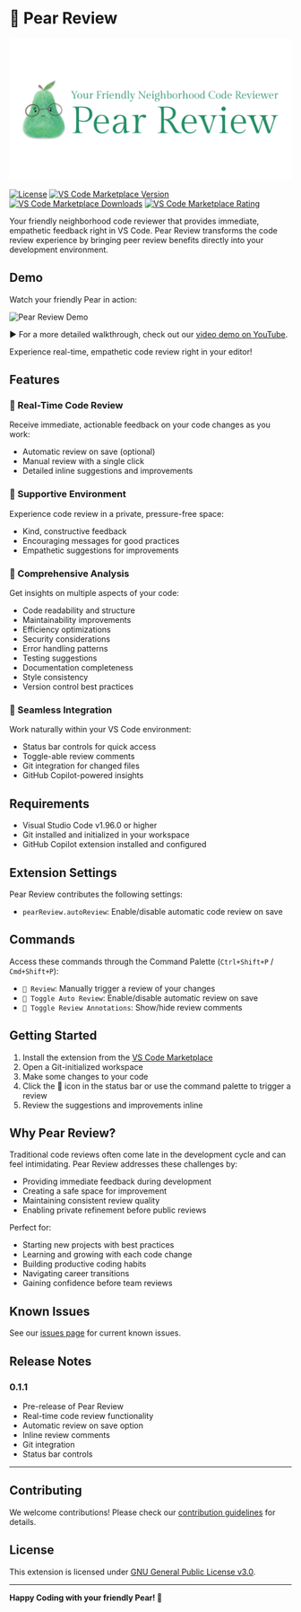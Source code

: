 # 🍐 Pear Review

![Pear Review](./media/pear-review-header.png)

[![License](https://img.shields.io/github/license/scarowar/pear-review)](LICENSE)
[![VS Code Marketplace Version](https://img.shields.io/visual-studio-marketplace/v/Scarowar.pear-review)](https://marketplace.visualstudio.com/items?itemName=Scarowar.pear-review)
[![VS Code Marketplace Downloads](https://img.shields.io/visual-studio-marketplace/d/Scarowar.pear-review)](https://marketplace.visualstudio.com/items?itemName=Scarowar.pear-review)
[![VS Code Marketplace Rating](https://img.shields.io/visual-studio-marketplace/r/Scarowar.pear-review)](https://marketplace.visualstudio.com/items?itemName=Scarowar.pear-review)

Your friendly neighborhood code reviewer that provides immediate, empathetic feedback right in VS Code. Pear Review transforms the code review experience by bringing peer review benefits directly into your development environment.

## Demo

Watch your friendly Pear in action:

![Pear Review Demo](./media/pear-review-demo.gif)

▶️ For a more detailed walkthrough, check out our [video demo on YouTube](https://youtu.be/NYqc95rH0YM?si=hhVOjaXv8KAAJXvG).

Experience real-time, empathetic code review right in your editor!

## Features

### 🔄 Real-Time Code Review
Receive immediate, actionable feedback on your code changes as you work:
- Automatic review on save (optional)
- Manual review with a single click
- Detailed inline suggestions and improvements

### 🌱 Supportive Environment
Experience code review in a private, pressure-free space:
- Kind, constructive feedback
- Encouraging messages for good practices
- Empathetic suggestions for improvements

### 🎯 Comprehensive Analysis
Get insights on multiple aspects of your code:
- Code readability and structure
- Maintainability improvements
- Efficiency optimizations
- Security considerations
- Error handling patterns
- Testing suggestions
- Documentation completeness
- Style consistency
- Version control best practices

### 🔧 Seamless Integration
Work naturally within your VS Code environment:
- Status bar controls for quick access
- Toggle-able review comments
- Git integration for changed files
- GitHub Copilot-powered insights

## Requirements

- Visual Studio Code v1.96.0 or higher
- Git installed and initialized in your workspace
- GitHub Copilot extension installed and configured

## Extension Settings

Pear Review contributes the following settings:

* `pearReview.autoReview`: Enable/disable automatic code review on save

## Commands

Access these commands through the Command Palette (`Ctrl+Shift+P` / `Cmd+Shift+P`):

* `🍐 Review`: Manually trigger a review of your changes
* `🍐 Toggle Auto Review`: Enable/disable automatic review on save
* `🍐 Toggle Review Annotations`: Show/hide review comments

## Getting Started

1. Install the extension from the [VS Code Marketplace](https://marketplace.visualstudio.com/items?itemName=Scarowar.pear-review)
2. Open a Git-initialized workspace
3. Make some changes to your code
4. Click the 🍐 icon in the status bar or use the command palette to trigger a review
5. Review the suggestions and improvements inline

## Why Pear Review?

Traditional code reviews often come late in the development cycle and can feel intimidating. Pear Review addresses these challenges by:

- Providing immediate feedback during development
- Creating a safe space for improvement
- Maintaining consistent review quality
- Enabling private refinement before public reviews

Perfect for:
- Starting new projects with best practices
- Learning and growing with each code change
- Building productive coding habits
- Navigating career transitions
- Gaining confidence before team reviews

## Known Issues

See our [issues page](https://github.com/scarowar/pear-review/issues) for current known issues.

## Release Notes

### 0.1.1

- Pre-release of Pear Review
- Real-time code review functionality
- Automatic review on save option
- Inline review comments
- Git integration
- Status bar controls

---

## Contributing

We welcome contributions! Please check our [contribution guidelines](CONTRIBUTING.md) for details.

## License

This extension is licensed under [GNU General Public License v3.0](LICENSE).

---

**Happy Coding with your friendly Pear! 🍐**
